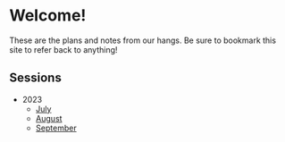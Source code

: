 # Welcome!

These are the plans and notes from our hangs. Be sure to bookmark this site to refer back to anything!

## Sessions

- 2023
  - [July](2023/july/index.md)
  - [August](2023/august/index.md)
  - [September](2023/september/index.md)
